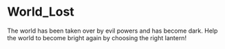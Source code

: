 # World_Lost
The world has been taken over by evil powers and has become dark.
Help the world to become bright again by choosing the right lantern!
